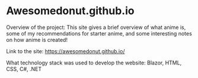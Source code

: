 # Awesomedonut.github.io

Overview of the project: This site gives a brief overview of what anime is, some of my recommendations for starter anime, and some interesting notes on how anime is created! 

Link to the site: https://awesomedonut.github.io/ 

What technology stack was used to develop the website: Blazor, HTML, CSS, C#, .NET
